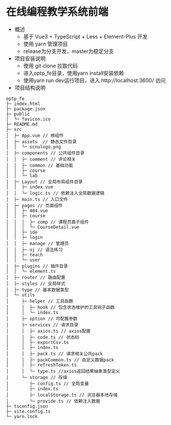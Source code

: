 # 在线编程教学系统前端
- 概述
  - 基于 Vue3 + TypeScript + Less + Element-Plus 开发
  - 使用 yarn 管理项目
  - release为分支开发，master为稳定分支
- 项目安装说明 
  - 使用 git clone 拉取代码
  - 进入optp_fe目录，使用yarn install安装依赖
  - 使用yarn run dev运行项目，进入 http://localhost:3600/ 访问
- 项目结构说明 
```
optp_fe
├─ index.html
├─ package.json
├─ public
│  └─ favicon.ico
├─ README.md
├─ src
│  ├─ App.vue // 根组件
│  ├─ assets  // 静态文件目录
│  │  └─ scnulogo.png
│  ├─ components // 公共组件目录
│  │  ├─ comment // 评论相关
│  │  ├─ common // 基础功能
│  │  ├─ course 
│  │  └─ lab
│  ├─ Layout // 全局布局组件目录
│  │  ├─ index.vue
│  │  └─ logic.ts // 依赖注入全局数据逻辑
│  ├─ main.ts // 入口文件
│  ├─ pages // 页面组件
│  │  ├─ 404.vue
│  │  ├─ course 
│  │  │  ├─ comp // 课程页面子组件
│  │  │  └─ CourseDetail.vue
│  │  ├─ ide
│  │  ├─ login
│  │  ├─ manage // 管理员
│  │  ├─ oj // 语法练习
│  │  ├─ teach
│  │  └─ user
│  ├─ plugins // 插件目录
│  │  └─ element.ts
│  ├─ router // 路由配置
│  ├─ styles // 全局样式
│  ├─ type // 基本数据类型
│  └─ utils 
│     ├─ helper // 工具函数
│     │  ├─ hook // 包含状态维护的工具钩子函数
│     │  └─ index.ts
│     ├─ option // 可配置参数
│     ├─ services // 请求目录
│     │  ├─ axios.ts // axios配置
│     │  ├─ code.ts // 状态码
│     │  ├─ exportCsv.ts
│     │  ├─ index.ts
│     │  ├─ pack.ts // 请求相关公共pack
│     │  ├─ packCommon.ts // 自定义数据pack
│     │  ├─ refreshToken.ts
│     │  └─ type.ts //axios返回结果抽象类型定义
│     └─ storage // 存储
│        ├─ config.ts // 全局变量
│        ├─ index.ts 
│        ├─ localStorage.ts // 浏览器本地存储
│        └─ provide.ts // 依赖注入数据
├─ tsconfig.json
├─ vite.config.ts
└─ yarn.lock
```